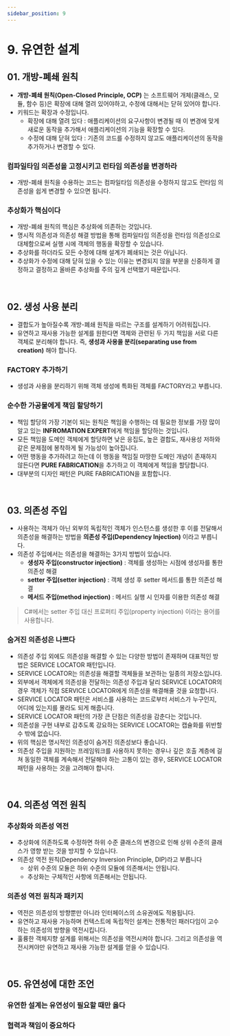 ```yaml
---
sidebar_position: 9
---
```


# 9. 유연한 설계

## 01. 개방-폐쇄 원칙

- **개방-폐쇄 원칙(Open-Closed Principle, OCP)** 는 소프트웨어 개체(클래스, 모듈, 함수 등)은 확장에 대해 열려 있어야하고, 수정에 대해서는 닫혀 있어야 합니다.
- 키워드는 확장과 수정입니다.
  - 확장에 대해 열려 있다 : 애플리케이션의 요구사항이 변경될 때 이 변경에 맞게 새로운 동작을 추가해서 애플리케이션의 기능을 확장할 수 있다.
  - 수정에 대해 닫혀 있다 : 기존의 코드를 수정하지 않고도 애플리케이션의 동작을 추가하거나 변경할 수 있다.

### 컴파일타임 의존성을 고정시키고 런타임 의존성을 변경하라

- 개방-폐쇄 원칙을 수용하는 코드는 컴파일타임 의존성을 수정하지 않고도 런타임 의존성을 쉽게 변경할 수 있으면 됩니다.

### 추상화가 핵심이다

- 개방-폐쇄 원칙의 핵심은 추상화에 의존하는 것입니다.
- 명시적 의존성과 의존성 해결 방법을 통해 컴파일타임 의존성을 런타임 의존성으로 대체함으로써 실행 시에 객체의 행동을 확장할 수 있습니다.
- 추상화를 하더라도 모든 수정에 대해 설계가 폐쇄되는 것은 아닙니다.
- 추상화가 수정에 대해 닫혀 있을 수 있는 이유는 변경되지 않을 부분을 신중하게 결정하고 결정하고 올바른 추상화를 주의 깊게 선택했기 때문입니다.

<br/>

## 02. 생성 사용 분리

- 결합도가 높아질수록 개방-폐쇄 원칙을 따르는 구조를 설계하기 어려워집니다.
- 유연하고 재사용 가능한 설계를 원한다면 객체와 관련된 두 가지 책임을 서로 다른 객체로 분리해야 합니다. 즉, **생성과 사용을 분리(separating use from creation)** 해야 합니다.

### FACTORY 추가하기

- 생성과 사용을 분리하기 위해 객체 생성에 특화된 객체를 FACTORY라고 부릅니다.

### 순수한 가공물에게 책임 할당하기

- 책임 할당의 가장 기본이 되는 원칙은 책임을 수행하는 데 필요한 정보를 가장 많이 알고 있는 **INFROMATION EXPERT**에게 책임을 할당하는 것입니다.
- 모든 책임을 도메인 객체에게 할당하면 낮은 응집도, 높은 결합도, 재사용성 저하와 같은 문제점에 봉착하게 될 가능성이 높아집니다.
- 어떤 행동을 추가하려고 하는데 이 행동을 책임질 마땅한 도메인 개념이 존재하지 않든다면 **PURE FABRICATION**을 추가하고 이 객체에게 책임을 할당합니다.
- 대부분의 디자인 패턴은 PURE FABRICATION을 포함합니다.

<br/>

## 03. 의존성 주입

- 사용하는 객체가 아닌 외부의 독립적인 객체가 인스턴스를 생성한 후 이를 전달해서 의존성을 해결하는 방법을 **의존성 주입(Dependency Injection)** 이라고 부릅니다.
- 의존성 주입에서는 의존성을 해결하는 3가지 방법이 있습니다.
  - **생성자 주입(constructor injection)** : 객체를 생성하는 시점에 생성자를 통한 의존성 해결
  - **setter 주입(setter injection)** : 객체 생성 후 setter 메서드를 통한 의존성 해결
  - **메서드 주입(method injection)** : 메서드 실행 시 인자를 이용한 의존성 해결

> C#에서는 setter 주입 대신 프로퍼티 주입(property injection) 이라는 용어를 사용합니다.

### 숨겨진 의존성은 나쁘다

- 의존성 주입 외에도 의존성을 해결할 수 있는 다양한 방법이 존재하며 대표적인 방법은 SERVICE LOCATOR 패턴입니다.
- SERVICE LOCATOR는 의존성을 해결할 객체들을 보관하는 일종의 저장소입니다.
- 외부에서 객체에게 의존성을 전달하는 의존성 주입과 달리 SERVICE LOCATOR의 경우 객체가 직접 SERVICE LOCATOR에게 의존성을 해결해줄 것을 요청합니다.
- SERVICE LOCATOR 패턴은 서비스를 사용하는 코드로부터 서비스가 누구인지, 어디에 있는지를 몰라도 되게 해줍니다.
- SERVICE LOCATOR 패턴의 가장 큰 단점은 의존성을 감춘다는 것입니다.
- 의존성을 구현 내부로 감추도록 강요하는 SERVICE LOCATOR는 캡슐화를 위반할 수 밖에 없습니다.
- 위의 핵심은 명시적인 의존성이 숨겨진 의존성보다 좋습니다.
- 의존성 주입을 지원하는 프레임워크를 사용하지 못하는 경우나 깊은 호출 계층에 걸쳐 동일한 객체를 계속해서 전달해야 하는 고통이 있는 경우, SERVICE LOCATOR 패턴을 사용하는 것을 고려해야 합니다.

<br/>

## 04. 의존성 역전 원칙

### 추상화와 의존성 역전

- 추상화에 의존하도록 수정하면 하위 수준 클래스의 변경으로 인해 상위 수준의 클래스가 영향 받는 것을 방지할 수 있습니다.
- 의존성 역전 원칙(Dependency Inversion Principle, DIP)라고 부릅니다
  - 상위 수준의 모듈은 하위 수준의 모듈에 의존해서는 안됩니다.
  - 추상화는 구체적인 사항에 의존해서는 안됩니다.

### 의존성 역전 원칙과 패키지

- 역전은 의존성의 방향뿐만 아니라 인터페이스의 소유권에도 적용됩니다.
- 유연하고 재사용 가능하며 컨텍스트에 독립적인 설계는 전통적인 패러다임이 고수하는 의존성의 방향을 역전시킵니다.
- 훌륭한 객체지향 설계를 위해서는 의존성을 역전시켜야 합니다. 그리고 의존성을 역전시켜야만 유연하고 재사용 가능한 설계를 얻을 수 있습니다.

<br/>

## 05. 유연성에 대한 조언

### 유연한 설계는 유연성이 필요할 때만 옳다

### 협력과 책임이 중요하다
